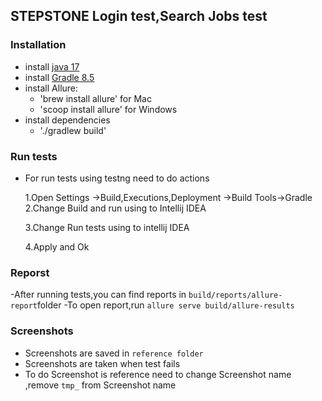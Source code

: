 ## STEPSTONE Login test,Search Jobs test


### Installation

- install [java 17](https://www.oracle.com/java/technologies/downloads/)
- install [Gradle 8.5](https://gradle.org/releases/)
- install Allure:
    * 'brew install allure' for Mac
    * 'scoop install allure' for Windows
- install dependencies
    * './gradlew build'


### Run tests

- For run tests using testng need to do actions

  1.Open Settings ->Build,Executions,Deployment ->Build Tools->Gradle
  2.Change Build and run  using to Intellij IDEA

  3.Change Run tests using to intellij IDEA

  4.Apply and Ok


### Reporst

-After running tests,you can find reports in `build/reports/allure-report`folder
-To open report,run `allure serve build/allure-results`

### Screenshots

- Screenshots are saved in `reference folder`
- Screenshots are taken when test fails
- To do Screenshot is reference need to change Screenshot name ,remove `tmp_` from Screenshot name